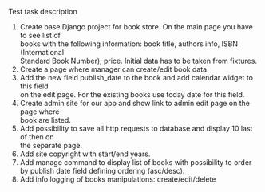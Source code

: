 Test	task	description
1. Create	base	Django project	for	book	store.	On	the	main	page	you	have	to	see	list	of	
books	with	the	following	information:	book	title,	authors	info,	ISBN	(International	
Standard	Book	Number),	price.	Initial	data	has	to	be	taken	from	fixtures.
2. Create	a	page	where	manager	can	create/edit	book	data.
3. Add	the	new	field	publish_date to	the	book	and	add	calendar	widget	to	this	field	
on	the	edit	page.	For	the	existing	books	use	today	date	for this	field.
4. Create	admin	site	for	our	app	and	show	link	to	admin	edit	page	on	the	page	where	
book	are	listed.
5. Add	possibility	to	save	all	http	requests	to	database	and	display	10	last	of	then	on	
the	separate	page.
6. Add	site	copyright	with	start/end	years.
7. Add	manage	command	to	display	list	of	books	with	possibility	to	order	by	publish	
date	field	defining	ordering	(asc/desc).
8. Add	info	logging	of	books	manipulations:	create/edit/delete
